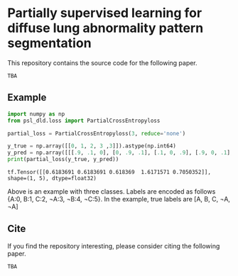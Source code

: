# Partially supervised learning for diffuse lung abnormality pattern segmentation

This repository contains the source code for the following paper.

`TBA`


## Example
```python
import numpy as np
from psl_dld.loss import PartialCrossEntropyloss

partial_loss = PartialCrossEntropyloss(3, reduce='none')

y_true = np.array([[0, 1, 2, 3 ,3]]).astype(np.int64)
y_pred = np.array([[[.9, .1, 0], [0, .9, .1], [.1, 0, .9], [.9, 0, .1], [.1, 0, .9]]]).astype(np.float32)
print(partial_loss(y_true, y_pred))
```

```output
tf.Tensor([[0.6183691 0.6183691 0.618369  1.6171571 0.7050352]], shape=(1, 5), dtype=float32)
```

Above is an example with three classes.
Labels are encoded as follows {A:0, B:1, C:2, ¬A:3, ¬B:4, ¬C:5}.
In the example, true labels are [A, B, C, ¬A, ¬A]


## Cite
If you find the repository interesting, please consider citing the following paper.

```
TBA
```